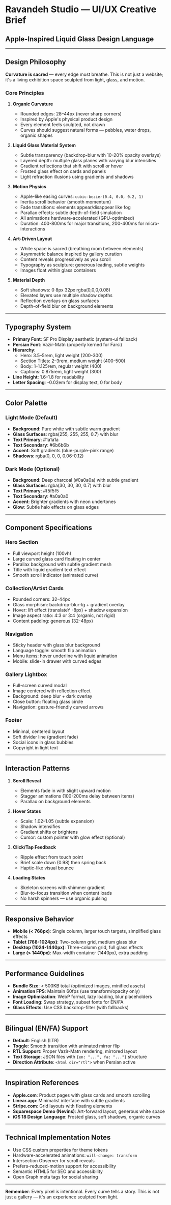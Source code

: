 # Ravandeh Studio — UI/UX Creative Brief
## Apple-Inspired Liquid Glass Design Language

---

## Design Philosophy

**Curvature is sacred** — every edge must breathe. This is not just a website; it's a living exhibition space sculpted from light, glass, and motion.

### Core Principles

1. **Organic Curvature**
   - Rounded edges: 28–44px (never sharp corners)
   - Inspired by Apple's physical product design
   - Every element feels sculpted, not drawn
   - Curves should suggest natural forms — pebbles, water drops, organic shapes

2. **Liquid Glass Material System**
   - Subtle transparency (backdrop-blur with 10-20% opacity overlays)
   - Layered depth: multiple glass planes with varying blur intensities
   - Gradient reflections that shift with scroll or hover
   - Frosted glass effect on cards and panels
   - Light refraction illusions using gradients and shadows

3. **Motion Physics**
   - Apple-like easing curves: `cubic-bezier(0.4, 0.0, 0.2, 1)`
   - Inertia scroll behavior (smooth momentum)
   - Fade transitions: elements appear/disappear like fog
   - Parallax effects: subtle depth-of-field simulation
   - All animations hardware-accelerated (GPU-optimized)
   - Duration: 400-800ms for major transitions, 200-400ms for micro-interactions

4. **Art-Driven Layout**
   - White space is sacred (breathing room between elements)
   - Asymmetric balance inspired by gallery curation
   - Content reveals progressively as you scroll
   - Typography as sculpture: generous leading, subtle weights
   - Images float within glass containers

5. **Material Depth**
   - Soft shadows: 0 8px 32px rgba(0,0,0,0.08)
   - Elevated layers use multiple shadow depths
   - Reflection overlays on glass surfaces
   - Depth-of-field blur on background elements

---

## Typography System

- **Primary Font**: SF Pro Display aesthetic (system-ui fallback)
- **Persian Font**: Vazir-Matn (properly kerned for Farsi)
- **Hierarchy**:
  - Hero: 3.5–5rem, light weight (200-300)
  - Section Titles: 2–3rem, medium weight (400-500)
  - Body: 1–1.125rem, regular weight (400)
  - Captions: 0.875rem, light weight (300)
- **Line Height**: 1.6–1.8 for readability
- **Letter Spacing**: -0.02em for display text, 0 for body

---

## Color Palette

### Light Mode (Default)
- **Background**: Pure white with subtle warm gradient
- **Glass Surfaces**: rgba(255, 255, 255, 0.7) with blur
- **Text Primary**: #1a1a1a
- **Text Secondary**: #6b6b6b
- **Accent**: Soft gradients (blue-purple-pink range)
- **Shadows**: rgba(0, 0, 0, 0.06-0.12)

### Dark Mode (Optional)
- **Background**: Deep charcoal (#0a0a0a) with subtle gradient
- **Glass Surfaces**: rgba(30, 30, 30, 0.7) with blur
- **Text Primary**: #f5f5f5
- **Text Secondary**: #a0a0a0
- **Accent**: Brighter gradients with neon undertones
- **Glow**: Subtle halo effects on glass edges

---

## Component Specifications

### Hero Section
- Full viewport height (100vh)
- Large curved glass card floating in center
- Parallax background with subtle gradient mesh
- Title with liquid gradient text effect
- Smooth scroll indicator (animated curve)

### Collection/Artist Cards
- Rounded corners: 32-44px
- Glass morphism: backdrop-blur-lg + gradient overlay
- Hover: lift effect (translateY -8px) + shadow expansion
- Image aspect ratio: 4:3 or 3:4 (organic, not rigid)
- Content padding: generous (32-48px)

### Navigation
- Sticky header with glass blur background
- Language toggle: smooth flip animation
- Menu items: hover underline with liquid animation
- Mobile: slide-in drawer with curved edges

### Gallery Lightbox
- Full-screen curved modal
- Image centered with reflection effect
- Background: deep blur + dark overlay
- Close button: floating glass circle
- Navigation: gesture-friendly curved arrows

### Footer
- Minimal, centered layout
- Soft divider line (gradient fade)
- Social icons in glass bubbles
- Copyright in light text

---

## Interaction Patterns

1. **Scroll Reveal**
   - Elements fade in with slight upward motion
   - Stagger animations (100-200ms delay between items)
   - Parallax on background elements

2. **Hover States**
   - Scale: 1.02–1.05 (subtle expansion)
   - Shadow intensifies
   - Gradient shifts or brightens
   - Cursor: custom pointer with glow effect (optional)

3. **Click/Tap Feedback**
   - Ripple effect from touch point
   - Brief scale down (0.98) then spring back
   - Haptic-like visual bounce

4. **Loading States**
   - Skeleton screens with shimmer gradient
   - Blur-to-focus transition when content loads
   - No harsh spinners — use organic pulsing

---

## Responsive Behavior

- **Mobile (< 768px)**: Single column, larger touch targets, simplified glass effects
- **Tablet (768-1024px)**: Two-column grid, medium glass blur
- **Desktop (1024-1440px)**: Three-column grid, full glass effects
- **Large (> 1440px)**: Max-width container (1440px), extra padding

---

## Performance Guidelines

- **Bundle Size**: < 500KB total (optimized images, minified assets)
- **Animation FPS**: Maintain 60fps (use transform/opacity only)
- **Image Optimization**: WebP format, lazy loading, blur placeholders
- **Font Loading**: Swap strategy, subset fonts for EN/FA
- **Glass Effects**: Use CSS backdrop-filter (with fallbacks)

---

## Bilingual (EN/FA) Support

- **Default**: English (LTR)
- **Toggle**: Smooth transition with animated mirror flip
- **RTL Support**: Proper Vazir-Matn rendering, mirrored layout
- **Text Storage**: JSON files with `{en: "...", fa: "..."}` structure
- **Direction Attribute**: `<html dir="rtl">` when Persian active

---

## Inspiration References

- **Apple.com**: Product pages with glass cards and smooth scrolling
- **Linear.app**: Minimalist interface with subtle gradients
- **Stripe.com**: Grid layouts with floating elements
- **Squarespace Demo (Nevins)**: Art-forward layout, generous white space
- **iOS 18 Design Language**: Frosted glass, soft shadows, organic curves

---

## Technical Implementation Notes

- Use CSS custom properties for theme tokens
- Hardware-accelerated animations: `will-change: transform`
- Intersection Observer for scroll reveals
- Prefers-reduced-motion support for accessibility
- Semantic HTML5 for SEO and accessibility
- Open Graph meta tags for social sharing

---

**Remember**: Every pixel is intentional. Every curve tells a story. This is not just a gallery — it's an experience sculpted from light.

